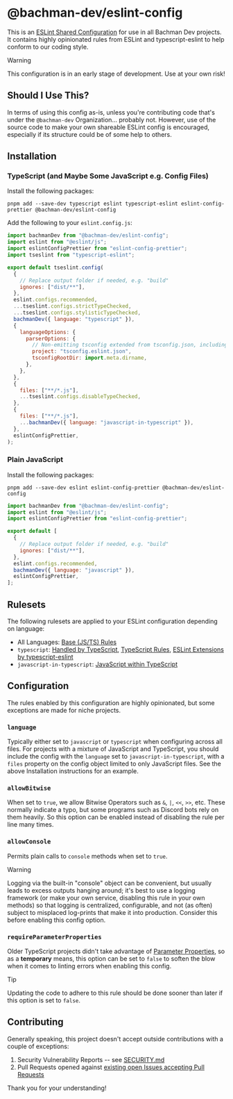 # @bachman-dev/eslint-config

This is an [ESLint Shared Configuration](https://eslint.org/docs/latest/extend/shareable-configs) for use in all Bachman Dev projects. It contains highly opinionated rules from ESLint and typescript-eslint to help conform to our coding style.

> [!WARNING]  
> This configuration is in an early stage of development. Use at your own risk!

## Should I Use This?

In terms of using this config as-is, unless you're contributing code that's under the `@bachman-dev` Organization... probably not. However, use of the source code to make your own shareable ESLint config is encouraged, especially if its structure could be of some help to others.

## Installation

### TypeScript (and Maybe Some JavaScript e.g. Config Files)

Install the following packages:

```shell
pnpm add --save-dev typescript eslint typescript-eslint eslint-config-prettier @bachman-dev/eslint-config
```

Add the following to your `eslint.config.js`:

```javascript
import bachmanDev from "@bachman-dev/eslint-config";
import eslint from "@eslint/js";
import eslintConfigPrettier from "eslint-config-prettier";
import tseslint from "typescript-eslint";

export default tseslint.config(
  {
    // Replace output folder if needed, e.g. "build"
    ignores: ["dist/**"],
  },
  eslint.configs.recommended,
  ...tseslint.configs.strictTypeChecked,
  ...tseslint.configs.stylisticTypeChecked,
  bachmanDev({ language: "typescript" }),
  {
    languageOptions: {
      parserOptions: {
        // Non-emitting tsconfig extended from tsconfig.json, including "src" folder, config files, tests, etc.
        project: "tsconfig.eslint.json",
        tsconfigRootDir: import.meta.dirname,
      },
    },
  },
  {
    files: ["**/*.js"],
    ...tseslint.configs.disableTypeChecked,
  },
  {
    files: ["**/*.js"],
    ...bachmanDev({ language: "javascript-in-typescript" }),
  },
  eslintConfigPrettier,
);
```

### Plain JavaScript

Install the following packages:

```shell
pnpm add --save-dev eslint eslint-config-prettier @bachman-dev/eslint-config
```

```javascript
import bachmanDev from "@bachman-dev/eslint-config";
import eslint from "@eslint/js";
import eslintConfigPrettier from "eslint-config-prettier";

export default [
  {
    // Replace output folder if needed, e.g. "build"
    ignores: ["dist/**"],
  },
  eslint.configs.recommended,
  bachmanDev({ language: "javascript" }),
  eslintConfigPrettier,
];
```

## Rulesets

The following rulesets are applied to your ESLint configuration depending on language:

- All Languages: [Base (JS/TS) Rules](/src/rules/README.md#base-jsts-rules)
- `typescript`: [Handled by TypeScript](/src/rules/README.md#handled-by-typescript), [TypeScript Rules](/src/rules/README.md#typescript-rules), [ESLint Extensions by typescript-eslint](/src/rules/README.md#eslint-extensions-by-typescript-eslint)
- `javascript-in-typescript`: [JavaScript within TypeScript](/src/rules/README.md#javascript-within-typescript)

## Configuration

The rules enabled by this configuration are highly opinionated, but some exceptions are made for niche projects.

### `language`

Typically either set to `javascript` or `typescript` when configuring across all files. For projects with a mixture of JavaScript and TypeScript, you should include the config with the `language` set to `javascript-in-typescript`, with a `files` property on the config object limited to only JavaScript files. See the above Installation instructions for an example.

### `allowBitwise`

When set to `true`, we allow Bitwise Operators such as `&`, `|`, `<<`, `>>`, etc. These normally indicate a typo, but some programs such as Discord bots rely on them heavily. So this option can be enabled instead of disabling the rule per line many times.

### `allowConsole`

Permits plain calls to `console` methods when set to `true`.

> [!WARNING]
> Logging via the built-in "console" object can be convenient, but usually leads to excess outputs hanging around; it's best to use a logging framework (or make your own service, disabling this rule in your own methods) so that logging is centralized, configurable, and not (as often) subject to misplaced log-prints that make it into production. Consider this before enabling this config option.

### `requireParameterProperties`

Older TypeScript projects didn't take advantage of [Parameter Properties](https://www.typescriptlang.org/docs/handbook/2/classes.html#parameter-properties), so as a **temporary** means, this option can be set to `false` to soften the blow when it comes to linting errors when enabling this config.

> [!TIP]
> Updating the code to adhere to this rule should be done sooner than later if this option is set to `false`.

## Contributing

Generally speaking, this project doesn't accept outside contributions with a couple of exceptions:

1. Security Vulnerability Reports -- see [SECURITY.md](/SECURITY.md)
2. Pull Requests opened against [existing open Issues accepting Pull Requests](https://github.com/bachman-dev/eslint-config/issues?q=is%3Aopen+is%3Aissue+label%3A%22accepting+prs%22)

Thank you for your understanding!
